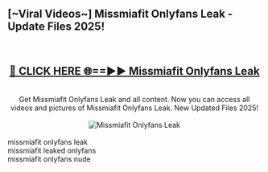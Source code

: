 <h2>[~Viral Videos~] Missmiafit Onlyfans Leak - Update Files 2025!</h2>
<br>
<div align="center">
<h2><a href="https://betterlinks.top/A2PfLJ" rel="nofollow">🔴 CLICK HERE 🌐==►► Missmiafit Onlyfans Leak</a></h2>
<br>
Get Missmiafit Onlyfans Leak and all content. Now you can access all videos and pictures of Missmiafit Onlyfans Leak. New Updated Files 2025!
<br>
<br>
<a href="https://betterlinks.top/A2PfLJ" rel="nofollow" data-target="animated-image.originalLink"><img src="https://i.ibb.co.com/WyWwxjT/player-gif2.gif" alt="Missmiafit Onlyfans Leak" style="max-width: 100%; display: inline-block;" data-target="animated-image.originalImage"></a>
</div>
<br>
missmiafit onlyfans leak<br>
missmiafit leaked onlyfans<br>
missmiafit onlyfans nude